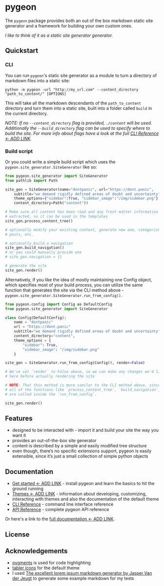 # pygeon
The `pygeon` package provides both an out of the box markdown static site generator and a framework for building your own custom ones.

_I like to think of it as a static site generator generator._

## Quickstart
### CLI
You can run `pygeon`'s static site generator as a module to turn a directory of markdown files into a static site:

```
python -m pygeon -url "http://my_url.com" --content_directory "path_to_content/" [OPTIONS]
```

This will take all the markdown descendants of the `path_to_content` directory and turn them into a static site, built into a folder called `build` in the current directory.

_NOTE: If no `--content_directory` flag is provided, `./content` will be used. Additionally the `--build_directory` flag can be used to specify where to build the site. For more info about flags have a look at the full [CLI Reference <- ADD LINK]()._

### Build script
Or you could write a simple build script which uses the `pygeon.site_generator.SiteGenerator` like so:

```python
from pygeon.site_generator import SiteGenerator
from pathlib import Path

site_gen = SiteGenerator(name="dontpanic", url="https://dont.panic",
    subtitle="we demand rigidly defined areas of doubt and uncertainty",
    theme_options={"sidebar":True, "sidebar_image":"/img/sidebar.png"},
    content_directory=Path("content"))

# Make sure all content has been read and any front matter information has been
# extracted, so it can be used in the templates
site_gen.process_content_tree()

# optionally modify your existing content, generate new one, categorize
# posts, etc.

# optionally build a navigation
site_gen.build_navigation()
# or you could manually provide one
# site_gen.navigation = {}

# generate the site
site_gen.render()
```

Alternatively, if you like the idea of mostly maintaining one Config object, which specifies most of your build process, you can utilize the same function that generates the site via the CLI method above - `pygeon.site_generator.SiteGenerator.run_from_config()`.

```python
from pygeon.config import Config as DefaultConfig
from pygeon.site_generator import SiteGenerator

class Config(DefaultConfig):
    name = "dontpanic"
    url = "https://dont.panic"
    subtitle="we demand rigidly defined areas of doubt and uncertainty",
    content_directory="content",
    theme_options = {
        "sidebar": True,
        "sidebar_image": "/img/sidebar.png"
    }

site_gen = SiteGenerator.run_from_config(Config(), render=False)

# We've set `render` to False above, so we can make any changes we'd like
# here before actually rendering the site

# NOTE: That this method is more similar to the CLI method above, since
# all of the functions like `process_content_tree`, `build_navigation`, etc.
# are called inside the `run_from_config`.

site_gen.render()
```

## Features

- designed to be interacted with - import it and build your site the way you want it
- provides an out-of-the-box site generator
- content is described by a simple and easily modified tree structure
- even though, there’s no specific extensions support, pygeon is easily extensible, since it’s just a small collection of simple python objects

## Documentation

- [Get started <- ADD LINK]() - install pygeon and learn the basics to hit the ground running
- [Themes <- ADD LINK]() - information about developing, customizing, interacting with themes and also the documentation of the default theme
- [CLI Reference]() - command line interface reference
- [API Reference]() - complete pygeon API reference

Or here's a link to the [full documentation <- ADD LINK]().

## License

## Acknowledgements
- [pygments](https://pygments.org/) is used for code highlighting
- [tabler icons](https://tabler-icons.io/) for the default theme
- I used [The excellent lorem ipsum markdown generator by Jasper Van der Jeugt](https://jaspervdj.be/lorem-markdownum/) to generate some example markdown for my tests
